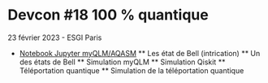 # Devcon #18 100 % quantique
23 février 2023 - ESGI Paris


* [Notebook Jupyter myQLM/AQASM](https://github.com/benprieur/Devcon-18-Quantique-Session-myQLM-AQASM/blob/main/Devcon%20%2318%20AQASM.ipynb)
** Les état de Bell (intrication)
** Un des états de Bell
** Simulation myQLM
** Simulation Qiskit
** Téléportation quantique
** Simulation de la téléportation quantique
